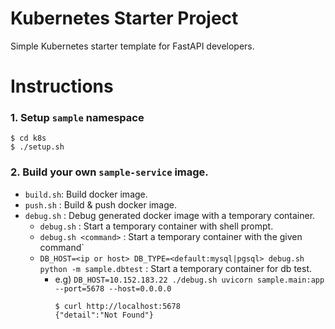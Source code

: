 Kubernetes Starter Project
==========================

Simple Kubernetes starter template for FastAPI developers.

# Instructions

### 1. Setup `sample` namespace
  ```
  $ cd k8s
  $ ./setup.sh
  ```

### 2. Build your own `sample-service` image.

- `build.sh`: Build docker image.
- `push.sh` : Build & push docker image.
- `debug.sh` : Debug generated docker image with a temporary container.
  - `debug.sh` : Start a temporary container with shell prompt.
  - `debug.sh <command>` : Start a temporary container with the given command`
  - `DB_HOST=<ip or host> DB_TYPE=<default:mysql|pgsql> debug.sh python -m sample.dbtest` 
     : Start a temporary container for db test.
    - e.g) `DB_HOST=10.152.183.22 ./debug.sh uvicorn sample.main:app --port=5678 --host=0.0.0.0`
      ```
      $ curl http://localhost:5678
      {"detail":"Not Found"}
      ```
